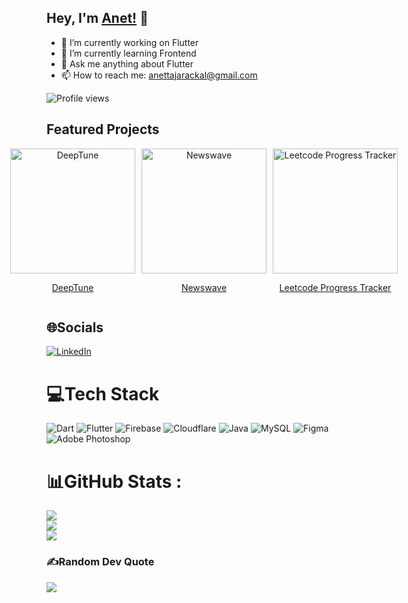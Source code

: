 ## Hey, I'm [Anet!](http://anettaj.me/) 👋

- 🔭 I’m currently working on Flutter
- 🌱 I’m currently learning Frontend
- 💬 Ask me anything about Flutter
- 📫 How to reach me: anettajarackal@gmail.com

![Profile views](https://visitor-badge.laobi.icu/badge?page_id=anettaj.anettaj)

## Featured Projects

<div align="center" style="display: flex; justify-content: center; align-items: center; gap: 10px; flex-wrap: nowrap;">
  <a href="http://anettaj.in/" style="text-align: center;">
    <img src="https://res.cloudinary.com/dljwalapq/image/upload/v1727186230/Portfolio/Projects/DeepTune/Group_832_l8gffm.png" alt="DeepTune" width="200px" />
    <p>DeepTune</p>
  </a>
  <a href="http://anettaj.in/" style="text-align: center;">
    <img src="https://res.cloudinary.com/dljwalapq/image/upload/v1727952138/Portfolio/Projects/Newswave/13_umpsv5.png" alt="Newswave" width="200px" />
    <p>Newswave</p>
  </a>
  <a href="http://anettaj.in/" style="text-align: center;">
    <img src="https://res.cloudinary.com/dljwalapq/image/upload/v1731687872/Portfolio/Projects/Leetcode%20Progress%20Tracker/Group_47244_hhak3w.png" alt="Leetcode Progress Tracker" width="200px" />
    <p>Leetcode Progress Tracker</p>
  </a>
</div>


## 🌐Socials
[![LinkedIn](https://img.shields.io/badge/LinkedIn-%230077B5.svg?logo=linkedin&logoColor=white)](https://www.linkedin.com/in/anet-taj-a350b1272/) 

# 💻Tech Stack
![Dart](https://img.shields.io/badge/dart-%230175C2.svg?style=for-the-badge&logo=dart&logoColor=white) ![Flutter](https://img.shields.io/badge/Flutter-%2302569B.svg?style=for-the-badge&logo=Flutter&logoColor=white) ![Firebase](https://img.shields.io/badge/firebase-%23039BE5.svg?style=for-the-badge&logo=firebase) ![Cloudflare](https://img.shields.io/badge/Cloudflare-F38020?style=for-the-badge&logo=Cloudflare&logoColor=white) ![Java](https://img.shields.io/badge/java-%23ED8B00.svg?style=for-the-badge&logo=java&logoColor=white) ![MySQL](https://img.shields.io/badge/mysql-%2300f.svg?style=for-the-badge&logo=mysql&logoColor=white) 	![Figma](https://img.shields.io/badge/figma-%23F24E1E.svg?style=for-the-badge&logo=figma&logoColor=white) ![Adobe Photoshop](https://img.shields.io/badge/adobephotoshop-%2331A8FF.svg?style=for-the-badge&logo=adobephotoshop&logoColor=white)
# 📊GitHub Stats :
![](https://github-readme-stats.vercel.app/api?username=anettaj&theme=radical&hide_border=false&include_all_commits=false&count_private=false)<br/>
![](https://github-readme-streak-stats.herokuapp.com/?user=anettaj&theme=radical&hide_border=false)<br/>
![](https://github-readme-stats.vercel.app/api/top-langs/?username=anettaj&theme=radical&hide_border=false&include_all_commits=false&count_private=false&layout=compact)

<!-- ## 🏆GitHub Trophies
![](https://github-trophies.vercel.app/?username=anettaj&theme=radical&no-frame=false&no-bg=false&margin-w=4) -->


### ✍️Random Dev Quote
![](https://quotes-github-readme.vercel.app/api?type=horizontal&theme=dark)
